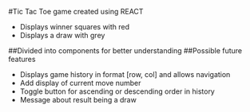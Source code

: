 #Tic Tac Toe game created using REACT

- Displays winner squares with red
- Displays a draw with grey


##Divided into components for better understanding
##Possible future features
- Displays game history in format [row, col] and allows navigation
- Add display of current move number
- Toggle button for ascending or descending order in history
- Message about result being a draw

    